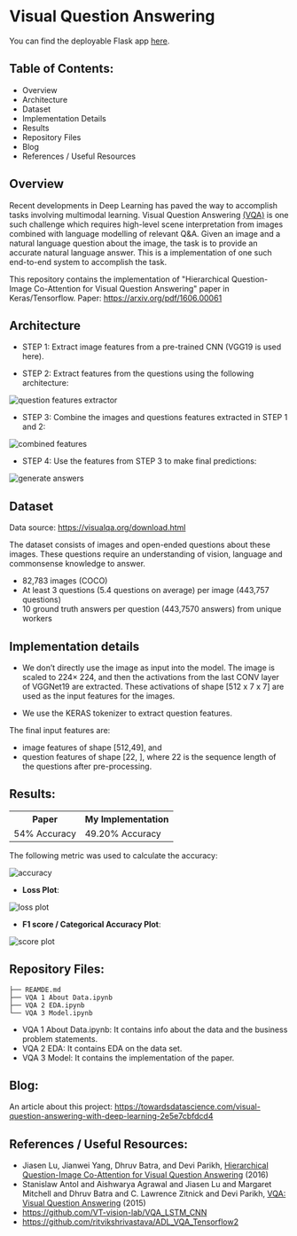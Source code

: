 # Visual Question Answering
You can find the deployable Flask app [here](https://github.com/arya46/VQA_HieCoAtt).

## Table of Contents:
- Overview
- Architecture
- Dataset
- Implementation Details
- Results
- Repository Files
- Blog
- References / Useful Resources

## Overview
Recent developments in Deep Learning has paved the way to accomplish tasks involving multimodal learning. Visual Question Answering [(VQA)](http://www.visualqa.org/) is one such challenge which requires high-level scene interpretation from images combined with language modelling of relevant Q&A. Given an image and a natural language question about the image, the task is to provide an accurate natural language answer. This is a implementation of one such end-to-end system to accomplish the task.

This repository contains the implementation of "Hierarchical Question-Image Co-Attention for Visual Question Answering" paper in Keras/Tensorflow. Paper: https://arxiv.org/pdf/1606.00061

## Architecture

- STEP 1: Extract image features from a pre-trained CNN (VGG19 is used here).

- STEP 2: Extract features from the questions using the following architecture:

![question features extractor](https://i.imgur.com/D0gJj4M.jpg)

- STEP 3: Combine the images and questions features extracted in STEP 1 and 2:

![combined features](https://i.imgur.com/QClzhta.jpg)

- STEP 4: Use the features from STEP 3 to make final predictions:

![generate answers](https://i.imgur.com/pMg4jYy.jpg)

## Dataset

Data source: https://visualqa.org/download.html

The dataset consists of images and open-ended questions about these images. These questions require an understanding of vision, language and commonsense knowledge to answer.
- 82,783 images (COCO)
- At least 3 questions (5.4 questions on average) per image (443,757 questions)
- 10 ground truth answers per question (443,7570 answers) from unique workers

## Implementation details
- We don’t directly use the image as input into the model. The image is scaled to 224× 224, and then the activations from the last CONV layer of VGGNet19 are extracted. These activations of shape [512 x 7 x 7] are used as the input features for the images.

- We use the KERAS tokenizer to extract question features.

The final input features are: 
- image features of shape [512,49], and 
- question features of shape [22, ], where 22 is the sequence length of the questions after pre-processing.

## Results:
<table>
  <tr>
    <th> Paper </th>
    <th> My Implementation </th>
  </tr>
  <tr>
    <td> 54% Accuracy </td>
    <td> 49.20% Accuracy </td>
  </tr>  
</table>

The following metric was used to calculate the accuracy:


![accuracy](https://render.githubusercontent.com/render/math?math=accuracy%20%3D%20min%28%7B%5Ctext%7B%23%20humans%20that%20provided%20the%20predicted%20answer%7D%20%5Cover%203%7D%2C%201%29&mode=display)

- __Loss Plot__:

![loss plot](https://camo.githubusercontent.com/eeaf20f94efb3c2d8f023c18630ca817713d3e57/68747470733a2f2f692e696d6775722e636f6d2f4e44316e7865332e6a7067)

- __F1 score / Categorical Accuracy Plot__:

![score plot](https://camo.githubusercontent.com/b671a7b29e0e5b115e0c3ac707683a9032d39e27/68747470733a2f2f692e696d6775722e636f6d2f715059577737482e6a7067)

## Repository Files:
```
├── REAMDE.md
├── VQA 1 About Data.ipynb
├── VQA 2 EDA.ipynb
└── VQA 3 Model.ipynb
```
- VQA 1 About Data.ipynb: It contains info about the data and the business problem statements.
- VQA 2 EDA: It contains EDA on the data set.
- VQA 3 Model: It contains the implementation of the paper.

## Blog:
An article about this project: https://towardsdatascience.com/visual-question-answering-with-deep-learning-2e5e7cbfdcd4

## References / Useful Resources:
- Jiasen Lu, Jianwei Yang, Dhruv Batra, and Devi Parikh, [Hierarchical Question-Image Co-Attention for Visual Question Answering](https://arxiv.org/pdf/1606.00061) (2016)
- Stanislaw Antol and Aishwarya Agrawal and Jiasen Lu and Margaret Mitchell and Dhruv Batra and C. Lawrence Zitnick and Devi Parikh, [VQA: Visual Question Answering](https://arxiv.org/pdf/1505.00468.pdf) (2015)
- https://github.com/VT-vision-lab/VQA_LSTM_CNN
- https://github.com/ritvikshrivastava/ADL_VQA_Tensorflow2
